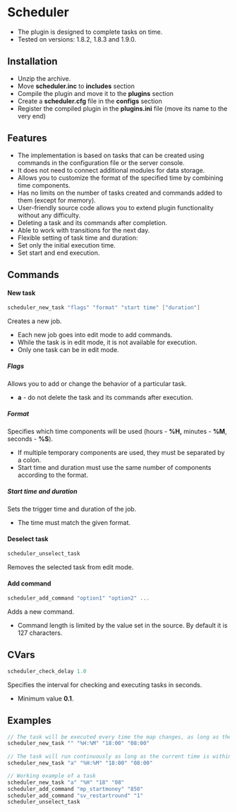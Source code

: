 # Scheduler

* The plugin is designed to complete tasks on time.
* Tested on versions: 1.8.2, 1.8.3 and 1.9.0.

## Installation

* Unzip the archive.
* Move **scheduler.inc** to **includes** section
* Compile the plugin and move it to the **plugins** section
* Create a **scheduler.cfg** file in the **configs** section
* Register the compiled plugin in the **plugins.ini** file (move its name to the very end)

## Features

* The implementation is based on tasks that can be created using commands in the configuration file or the server console.
* It does not need to connect additional modules for data storage.
* Allows you to customize the format of the specified time by combining time components.
* Has no limits on the number of tasks created and commands added to them (except for memory).
* User-friendly source code allows you to extend plugin functionality without any difficulty.
* Deleting a task and its commands after completion.
* Able to work with transitions for the next day.
* Flexible setting of task time and duration:
* Set only the initial execution time.
* Set start and end execution.

## Commands

#### New task

```c
scheduler_new_task "flags" "format" "start time" ["duration"]
```

Creates a new job.

* Each new job goes into edit mode to add commands.
* While the task is in edit mode, it is not available for execution.
* Only one task can be in edit mode.

##### Flags
Allows you to add or change the behavior of a particular task.

* **a** - do not delete the task and its commands after execution.

##### Format

Specifies which time components will be used (hours - **%H,** minutes - **%M**, seconds - **%S**).

* If multiple temporary components are used, they must be separated by a colon.
* Start time and duration must use the same number of components according to the format.

##### Start time and duration

Sets the trigger time and duration of the job.

* The time must match the given format.

#### Deselect task

```c
scheduler_unselect_task
```

Removes the selected task from edit mode.

#### Add command

```c
scheduler_add_command "option1" "option2" ...
```

Adds a new command.

* Command length is limited by the value set in the source. By default it is 127 characters.

## CVars

```c
scheduler_check_delay 1.0
```

Specifies the interval for checking and executing tasks in seconds.

* Minimum value **0.1**.

## Examples

```c
// The task will be executed every time the map changes, as long as the current time is within the time range
scheduler_new_task "" "%H:%M" "18:00" "08:00"
 
// The task will run continuously as long as the current time is within the task's range
scheduler_new_task "a" "%H:%M" "18:00" "08:00"

// Working example of a task
scheduler_new_task "a" "%H" "18" "08"
scheduler_add_command "mp_startmoney" "850"
scheduler_add_command "sv_restartround" "1"
scheduler_unselect_task
```

